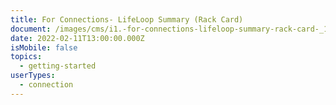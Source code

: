 ```yaml
---
title: For Connections- LifeLoop Summary (Rack Card)
document: /images/cms/i1.-for-connections-lifeloop-summary-rack-card-_122821.pdf
date: 2022-02-11T13:00:00.000Z
isMobile: false
topics:
  - getting-started
userTypes:
  - connection
---
```

